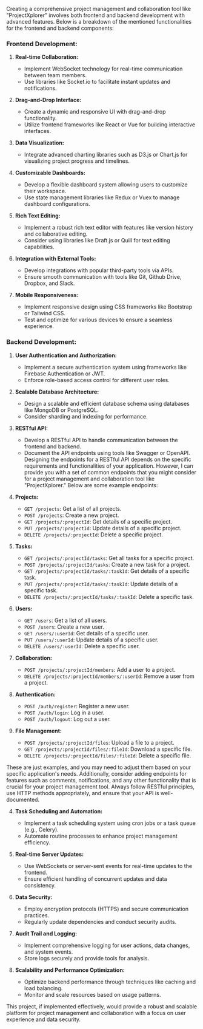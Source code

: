 Creating a comprehensive project management and collaboration tool like "ProjectXplorer" involves both frontend and backend development with advanced features. Below is a breakdown of the mentioned functionalities for the frontend and backend components:

### Frontend Development:

1. **Real-time Collaboration:**

   - Implement WebSocket technology for real-time communication between team members.
   - Use libraries like Socket.io to facilitate instant updates and notifications.

2. **Drag-and-Drop Interface:**

   - Create a dynamic and responsive UI with drag-and-drop functionality.
   - Utilize frontend frameworks like React or Vue for building interactive interfaces.

3. **Data Visualization:**

   - Integrate advanced charting libraries such as D3.js or Chart.js for visualizing project progress and timelines.

4. **Customizable Dashboards:**

   - Develop a flexible dashboard system allowing users to customize their workspace.
   - Use state management libraries like Redux or Vuex to manage dashboard configurations.

5. **Rich Text Editing:**

   - Implement a robust rich text editor with features like version history and collaborative editing.
   - Consider using libraries like Draft.js or Quill for text editing capabilities.

6. **Integration with External Tools:**

   - Develop integrations with popular third-party tools via APIs.
   - Ensure smooth communication with tools like Git, Github Drive, Dropbox, and Slack.

7. **Mobile Responsiveness:**
   - Implement responsive design using CSS frameworks like Bootstrap or Tailwind CSS.
   - Test and optimize for various devices to ensure a seamless experience.

### Backend Development:

1. **User Authentication and Authorization:**

   - Implement a secure authentication system using frameworks like Firebase Authentication or JWT.
   - Enforce role-based access control for different user roles.

2. **Scalable Database Architecture:**

   - Design a scalable and efficient database schema using databases like MongoDB or PostgreSQL.
   - Consider sharding and indexing for performance.

3. **RESTful API:**

   - Develop a RESTful API to handle communication between the frontend and backend.
   - Document the API endpoints using tools like Swagger or OpenAPI.
     Designing the endpoints for a RESTful API depends on the specific requirements and functionalities of your application. However, I can provide you with a set of common endpoints that you might consider for a project management and collaboration tool like "ProjectXplorer." Below are some example endpoints:

4. **Projects:**

   - `GET /projects`: Get a list of all projects.
   - `POST /projects`: Create a new project.
   - `GET /projects/:projectId`: Get details of a specific project.
   - `PUT /projects/:projectId`: Update details of a specific project.
   - `DELETE /projects/:projectId`: Delete a specific project.

5. **Tasks:**

   - `GET /projects/:projectId/tasks`: Get all tasks for a specific project.
   - `POST /projects/:projectId/tasks`: Create a new task for a project.
   - `GET /projects/:projectId/tasks/:taskId`: Get details of a specific task.
   - `PUT /projects/:projectId/tasks/:taskId`: Update details of a specific task.
   - `DELETE /projects/:projectId/tasks/:taskId`: Delete a specific task.

6. **Users:**

   - `GET /users`: Get a list of all users.
   - `POST /users`: Create a new user.
   - `GET /users/:userId`: Get details of a specific user.
   - `PUT /users/:userId`: Update details of a specific user.
   - `DELETE /users/:userId`: Delete a specific user.

7. **Collaboration:**

   - `POST /projects/:projectId/members`: Add a user to a project.
   - `DELETE /projects/:projectId/members/:userId`: Remove a user from a project.

8. **Authentication:**

   - `POST /auth/register`: Register a new user.
   - `POST /auth/login`: Log in a user.
   - `POST /auth/logout`: Log out a user.

9. **File Management:**
   - `POST /projects/:projectId/files`: Upload a file to a project.
   - `GET /projects/:projectId/files/:fileId`: Download a specific file.
   - `DELETE /projects/:projectId/files/:fileId`: Delete a specific file.

These are just examples, and you may need to adjust them based on your specific application's needs. Additionally, consider adding endpoints for features such as comments, notifications, and any other functionality that is crucial for your project management tool. Always follow RESTful principles, use HTTP methods appropriately, and ensure that your API is well-documented.

4. **Task Scheduling and Automation:**

   - Implement a task scheduling system using cron jobs or a task queue (e.g., Celery).
   - Automate routine processes to enhance project management efficiency.

5. **Real-time Server Updates:**

   - Use WebSockets or server-sent events for real-time updates to the frontend.
   - Ensure efficient handling of concurrent updates and data consistency.

6. **Data Security:**

   - Employ encryption protocols (HTTPS) and secure communication practices.
   - Regularly update dependencies and conduct security audits.

7. **Audit Trail and Logging:**

   - Implement comprehensive logging for user actions, data changes, and system events.
   - Store logs securely and provide tools for analysis.

8. **Scalability and Performance Optimization:**
   - Optimize backend performance through techniques like caching and load balancing.
   - Monitor and scale resources based on usage patterns.

This project, if implemented effectively, would provide a robust and scalable platform for project management and collaboration with a focus on user experience and data security.

